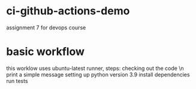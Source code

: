 # ci-github-actions-demo
assignment 7 for devops course

# basic workflow
this worklow uses ubuntu-latest runner, 
steps: 
checking out the code \n
print a simple message
setting up python version 3.9
install dependencies
run tests
